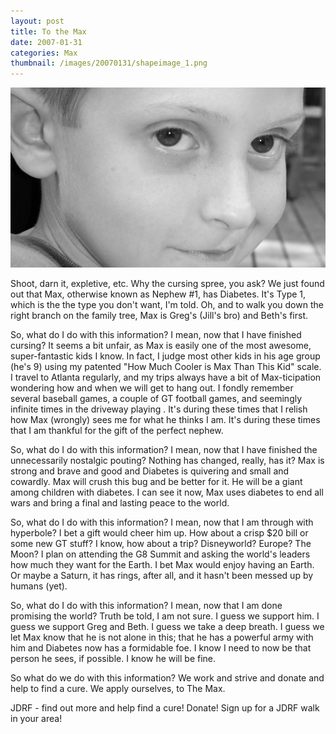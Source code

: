 ```yaml
---
layout: post
title: To the Max 
date: 2007-01-31
categories: Max
thumbnail: /images/20070131/shapeimage_1.png
---
```


![Max](/images/20070131/shapeimage_1.png)

Shoot, darn it, expletive, etc.  Why the cursing spree, you ask?  We just found out that Max, otherwise known as Nephew #1, has Diabetes.  It's Type 1, which is the the type you don't want, I'm told.  Oh, and to walk you down the right branch on the family tree, Max is Greg's (Jill's bro) and Beth's first. 

So, what do I do with this information?   I mean, now that I have finished cursing?  It seems a bit unfair, as Max is easily one of the most awesome, super-fantastic kids I know.  In fact, I judge most other kids in his age group (he's 9) using my patented "How Much Cooler is Max Than This Kid" scale.  I travel to Atlanta regularly, and my trips always have a bit of Max-ticipation wondering how and when we will get to hang out.  I fondly remember several baseball games, a couple of GT football games, and seemingly infinite times in the driveway playing <insert any sport here>.  It's during these times that I relish how Max (wrongly) sees me for what he thinks I am.  It's during these times that I am thankful for the gift of the perfect nephew.

So, what do I do with this information?  I mean, now that I have finished the unnecessarily nostalgic pouting?  Nothing has changed, really, has it?  Max is strong and brave and good and Diabetes is quivering and small and cowardly.  Max will crush this bug and be better for it.  He will be a giant among children with diabetes.  I can see it now, Max uses diabetes to end all wars and bring a final and lasting peace to the world.

So, what do I do with this information?  I mean, now that I am through with hyperbole?  I bet a gift would cheer him up.  How about a crisp $20 bill or some new GT stuff?  I know, how about a trip?  Disneyworld?  Europe?  The Moon?  I plan on attending the G8 Summit and asking the world's leaders how much they want for the Earth.  I bet Max would enjoy having an Earth.  Or maybe a Saturn, it has rings, after all, and it hasn't  been messed up by humans (yet).

So, what do I do with this information? I mean, now that I am done promising the world?  Truth be told, I am not sure.  I guess we support him.  I guess we support Greg and Beth.  I guess we take a deep breath.  I guess we let Max know that he is not alone in this; that he has a powerful army with him and Diabetes now has a formidable foe.  I know I need to now be that person he sees, if possible.  I know he will be fine.

So what do we do with this information?  We work and strive and donate and help to find a cure.  We apply ourselves, to The Max. 

JDRF - find out more and help find a cure! Donate! Sign up for a JDRF walk in your area!
